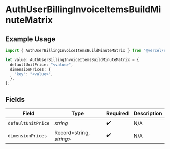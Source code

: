 # AuthUserBillingInvoiceItemsBuildMinuteMatrix

## Example Usage

```typescript
import { AuthUserBillingInvoiceItemsBuildMinuteMatrix } from "@vercel/sdk/models/components";

let value: AuthUserBillingInvoiceItemsBuildMinuteMatrix = {
  defaultUnitPrice: "<value>",
  dimensionPrices: {
    "key": "<value>",
  },
};
```

## Fields

| Field                    | Type                     | Required                 | Description              |
| ------------------------ | ------------------------ | ------------------------ | ------------------------ |
| `defaultUnitPrice`       | *string*                 | :heavy_check_mark:       | N/A                      |
| `dimensionPrices`        | Record<string, *string*> | :heavy_check_mark:       | N/A                      |